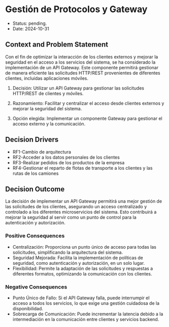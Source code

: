 # Gestión de Protocolos y Gateway

* Status: pending.
* Date: 2024-10-31

## Context and Problem Statement

Con el fin de optimizar la interacción de los clientes externos y mejorar la seguridad en el acceso a los servicios del sistema, se ha considerado la implementación de un API Gateway. Este componente permitirá gestionar de manera eficiente las solicitudes HTTP/REST provenientes de diferentes clientes, incluidas aplicaciones móviles.

1.	Decisión: Utilizar un API Gateway para gestionar las solicitudes HTTP/REST de clientes y móviles.

2.	Razonamiento: Facilitar y centralizar el acceso desde clientes externos y mejorar la seguridad del sistema.

3.	Opción elegida: Implementar un componente Gateway para gestionar el acceso externo y la comunicación.


## Decision Drivers

* RF1-Cambio de arquitectura
* RF2-Acceder a los datos personales de los clientes
* RF3-Realizar pedidos de los productos de la empresa
* RF4-Gestionar el reparto de flotas de transporte a los clientes y las rutas de los camiones


## Decision Outcome

La decisión de implementar un API Gateway permitirá una mejor gestión de las solicitudes de los clientes, asegurando un acceso centralizado y controlado a los diferentes microservicios del sistema. Esto contribuirá a mejorar la seguridad al servir como un punto de control para la autenticación y autorización.

### Positive Consequences

* Centralización: Proporciona un punto único de acceso para todas las solicitudes, simplificando la arquitectura del sistema.
* Seguridad Mejorada: Facilita la implementación de políticas de seguridad, como autenticación y autorización, en un solo lugar.
* Flexibilidad: Permite la adaptación de las solicitudes y respuestas a diferentes formatos, optimizando la comunicación con los clientes.

### Negative Consequences

* Punto Único de Fallo: Si el API Gateway falla, puede interrumpir el acceso a todos los servicios, lo que exige una gestión cuidadosa de la disponibilidad.
* Sobrecarga de Comunicación: Puede incrementar la latencia debido a la intermediación en la comunicación entre clientes y servicios backend.